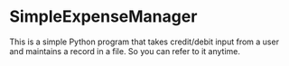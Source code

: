 # SimpleExpenseManager
This is a simple Python program that takes credit/debit input from a user and maintains a record in a file. So you can refer to it anytime.
